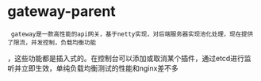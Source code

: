 # gateway-parent
     gateway是一款高性能的api网关，基于netty实现，对后端服务器实现池化处理，现在提供了限流，并发控制，负载均衡功能
，这些功能都是插入式的。在控制台可以添加或取消某个插件，通过etcd进行监听并立即生效，单纯负载均衡测试的性能和nginx差不多
